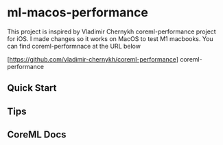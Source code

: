 # ml-macos-performance

This project is inspired by Vladimir Chernykh coreml-performance project for iOS. I made changes so it works on MacOS to test M1 macbooks. You can find coreml-performnace at the URL below

[https://github.com/vladimir-chernykh/coreml-performance] coreml-performance

## Quick Start


## Tips


## CoreML Docs

